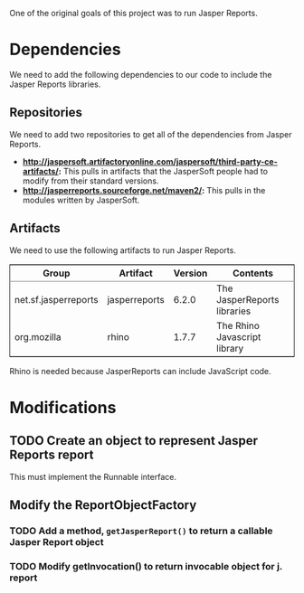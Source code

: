 One of the original goals of this project was to run Jasper Reports.

# Dependencies

We need to add the following dependencies to our code to include the Jasper Reports libraries.

## Repositories

We need to add two repositories to get all of the dependencies from Jasper Reports.

-   **<http://jaspersoft.artifactoryonline.com/jaspersoft/third-party-ce-artifacts/>:** This pulls in artifacts that the JasperSoft people had to modify from their standard versions.
-   **<http://jasperreports.sourceforge.net/maven2/>:** This pulls in the modules written by JasperSoft.

## Artifacts

We need to use the following artifacts to run Jasper Reports.

<table border="2" cellspacing="0" cellpadding="6" rules="groups" frame="hsides">


<colgroup>
<col  class="left" />

<col  class="left" />

<col  class="right" />

<col  class="left" />
</colgroup>
<thead>
<tr>
<th scope="col" class="left">Group</th>
<th scope="col" class="left">Artifact</th>
<th scope="col" class="right">Version</th>
<th scope="col" class="left">Contents</th>
</tr>
</thead>

<tbody>
<tr>
<td class="left">net.sf.jasperreports</td>
<td class="left">jasperreports</td>
<td class="right">6.2.0</td>
<td class="left">The JasperReports libraries</td>
</tr>


<tr>
<td class="left">org.mozilla</td>
<td class="left">rhino</td>
<td class="right">1.7.7</td>
<td class="left">The Rhino Javascript library</td>
</tr>
</tbody>
</table>

Rhino is needed because JasperReports can include JavaScript code.

# Modifications

## TODO Create an object to represent Jasper Reports report

This must implement the Runnable interface.

## Modify the ReportObjectFactory

### TODO Add a method, `getJasperReport()` to return a callable Jasper Report object

### TODO Modify getInvocation() to return invocable object for j. report
